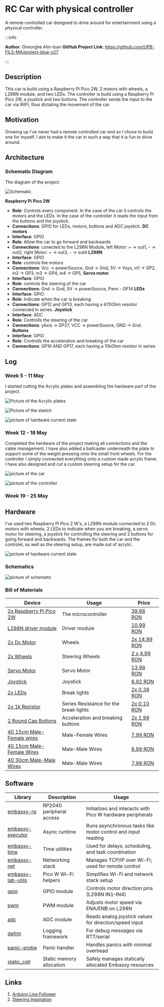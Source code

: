 # RC Car with physical controller
A remote controlled car designed to drive around for entertainment using a physical controller.

:::info 

**Author**: Gheorghe Alin-Ioan
**GitHub Project Link**: https://github.com/UPB-FILS-MA/project-blue-v27

:::

## Description

This car is build using a Raspberry Pi Pico 2W, 2 motors with wheels, a L298N module, and two LEDs. The controller is build using a Raspberry Pi Pico 2W, a joystick and two buttons. The controller sends the input to the car via WIFI, thus dictating the movement of the car.

## Motivation

Growing up I've never had a remote controlled car and so I chose to build one for myself. I aim to make it the car in such a way that it is fun to drive around.

## Architecture 

### Schematic Diagram

The diagram of the project:

![Schematic](pic4.svg)

**Raspberry Pi Pico 2W**
- **Role**: Controls every component. In the case of the car it controls the motors and the LEDs. In the case of the controller it reads the input from the buttons and the joystick.
- **Connections**: GPIO for LEDs, motors, buttons and ADC joystick.
**DC motors**
- **Interface**: GPIO
- **Role**:  Allow the car to go forward and backwards
- **Connections**: conected to the L298N Module, left Motor: + -> out1, - -> out2; right Motor: + -> out3, - -> out4
**L298N**
- **Interface**: GPIO
- **Role**:  controls the motors
- **Connections**: Vcc -> powerSource, Gnd -> Gnd, 5V -> Vsys, in1 -> GP2, in2 -> GP3, in3 -> GP4, in4 -> GP5,
**Servo motor**
- **Interface**: GPIO
- **Role**:  controls the steering of the car
- **Connections**: Gnd -> Gnd, 5V -> powerSource, Pwm - GP14
**LEDs**
- **Interface**: GPIO
- **Role**: Indicate when the car is breaking.
- **Connections**: GP12 and GP13, each having a 470Ohm resistor connected in series. 
**Joystick**
- **Interface**: ADC
- **Role**:  Controlls the steering of the car
- **Connections**: yAxis -> GP27, VCC -> powerSource, GND -> Gnd.
**Buttons**
- **Interface**: GPIO
- **Role**:  Controlls the acceleration and breaking of the car
- **Connections**: GP16 AND GP17, each having a 10kOhm resistor in series
  
## Log

### Week 5 - 11 May

I started cutting the Acrylic plates and assembling the hardware part of the project.

![Picture of the Acrylic plates](pic2.webp)

![Picture of the sketch](pic3.webp)

![picture of hardware current state](pic5.webp)

### Week 12 - 18 May

Completed the hardware of the project making all connections and the cable management. I have also added a ballcaster underneath the plate to support some of the weight pressing onto the small front wheels. For the controller I simply connected everything onto a custom made acrylic frame. I have also designed and cut a custom steering setup for the car.

![picture of the car](buf2.webp)

![picture of the controller](buf3.webp)

### Week 19 - 25 May

## Hardware

I've used two Raspberry Pi Pico 2 W's, a L298N module connected to 2 Dc motors with wheels, 2 LEDs to indicate when you are breaking, a servo motor for steering, a joystick for controlling the steering and 2 buttons for going forward and backwards. The frames for both the car and the controlel, as well as the steering setup, are made out of acrylic.

![picture of hardware current state](buf1.webp)

### Schematics

![picture of schematic](buf4.webp)

### Bill of Materials

| Device                                                  | Usage                        | Price                           |
|---------------------------------------------------------|------------------------------|---------------------------------|
| [2x Raspberry Pi Pico 2W](https://www.raspberrypi.com/documentation/microcontrollers/pico-series.html) | The microcontroller | [39.66 RON](https://www.optimusdigital.ro/ro/placi-raspberry-pi/13327-raspberry-pi-pico-2-w.html?search_query=%09Raspberry+Pi+Pico+2W&results=26) |
[L298N driver module](https://components101.com/modules/l293n-motor-driver-module) | Driver module  | [10.99 RON](https://www.optimusdigital.ro/ro/drivere-de-motoare-cu-perii/145-driver-de-motoare-dual-l298n.html?search_query=Modul+cu+Driver+de+Motoare+Dual+L298N+Rosu&results=1) |
[2x Dc Motor](https://www.optimusdigital.ro/ro/motoare-altele/139-motor-cu-reductor-si-roata.html?search_query=Motor+cu+reductor+si+roata&results=18f) | Wheels | [2x 14.99 RON](https://www.optimusdigital.ro/ro/motoare-altele/139-motor-cu-reductor-si-roata.html?search_query=Motor+cu+reductor+si+roata&results=18f) |
[2x Wheels](https://www.optimusdigital.ro/ro/mecanica-roti/347-roata-de-20-mm-cu-cauciuc-pentru-ax-de-2-mm.html?search_query=Roata+de+30+mm+cu+Cauciuc+pentru+Ax+de+2+mm&results=16) | Steering Wheels | [2 x 4.99 RON](https://www.optimusdigital.ro/ro/mecanica-roti/347-roata-de-20-mm-cu-cauciuc-pentru-ax-de-2-mm.html?search_query=Roata+de+30+mm+cu+Cauciuc+pentru+Ax+de+2+mm&results=16) |
[Servo Motor](https://www.optimusdigital.ro/ro/motoare-servomotoare/26-micro-servomotor-sg90.html?search_query=Micro+Servomotor+SG90+90%C2%B0&results=9) | Servo Motor | [13.99 RON](https://www.optimusdigital.ro/ro/motoare-servomotoare/26-micro-servomotor-sg90.html?search_query=Micro+Servomotor+SG90+90%C2%B0&results=9) |
[Joystick](https://www.emag.ro/modul-joystick-robofun-ps2-00002455/pd/DTCSFYYBM/) | Joystick | [6.92 RON](https://www.emag.ro/modul-joystick-robofun-ps2-00002455/pd/DTCSFYYBM/) |
[2x LEDs](https://www.optimusdigital.ro/ro/optoelectronice-led-uri/696-led-rou-de-3-mm-cu-lentile-difuze.html?search_query=LED+Ro%C8%99u+de+3+mm+cu+Lentile+Difuze&results=2) | Break lights | [2x 0.39 RON](https://www.optimusdigital.ro/ro/optoelectronice-led-uri/696-led-rou-de-3-mm-cu-lentile-difuze.html?search_query=LED+Ro%C8%99u+de+3+mm+cu+Lentile+Difuze&results=2) |
[2x 1k Rezistor](https://www.optimusdigital.ro/ro/componente-electronice-rezistoare/859-rezistor-025w-1k.html?search_query=Rezistor+0.25W+1K%CE%A9&results=4) | Series Resistance for the break lights | [2x 0.10 RON](https://www.optimusdigital.ro/ro/componente-electronice-rezistoare/859-rezistor-025w-1k.html?search_query=Rezistor+0.25W+1K%CE%A9&results=4) |
[2 Round Cap Buttons ](https://www.optimusdigital.ro/ro/butoane-i-comutatoare/1114-buton-cu-capac-rotund-rou.html?search_query=%09Buton+cu+Capac+Rotund+Ro%C8%99u&results=1) | Acceleration and breaking buttons | [2x 1.99 RON](https://www.optimusdigital.ro/ro/butoane-i-comutatoare/1114-buton-cu-capac-rotund-rou.html?search_query=%09Buton+cu+Capac+Rotund+Ro%C8%99u&results=1) |
[40 15cm Male-Female wires](https://www.optimusdigital.ro/ro/toate-produsele/877-set-fire-mama-tata-40p-15-cm.html?search_query=Fire+Colorate+Mama-Tata+%2840p%2C+15+cm%29&results=5) | Male-Female Wires | [7.99 RON](https://www.optimusdigital.ro/ro/toate-produsele/877-set-fire-mama-tata-40p-15-cm.html?search_query=Fire+Colorate+Mama-Tata+%2840p%2C+15+cm%29&results=5)
[40 15cm Male-Female Wires](https://www.optimusdigital.ro/ro/fire-fire-mufate/881-set-fire-mama-mama-40p-15-cm.html?search_query=Fire+Colorate+Mama-Mama+%2840p%2C+15+cm%29&results=10) | Male-Male Wires | [6.99 RON](https://www.optimusdigital.ro/ro/fire-fire-mufate/881-set-fire-mama-mama-40p-15-cm.html?search_query=Fire+Colorate+Mama-Mama+%2840p%2C+15+cm%29&results=10)
[40 30cm Male-Male Wires](https://www.optimusdigital.ro/ro/fire-fire-mufate/890-set-fire-tata-tata-40p-30-cm.html?search_query=Fire+Colorate+Tata-Tata+%2840p%2C+30+cm%29&results=10)| Male-Male Wires | [7.98 RON](https://www.optimusdigital.ro/ro/fire-fire-mufate/890-set-fire-tata-tata-40p-30-cm.html?search_query=Fire+Colorate+Tata-Tata+%2840p%2C+30+cm%29&results=10)


## Software

| Library | Description | Usage |
|---------|-------------|-------|
| [embassy-rp](https://github.com/embassy-rs/embassy) | RP2040 peripheral access | Initializes and interacts with Pico W hardware peripherals |
| [embassy-executor](https://github.com/embassy-rs/embassy) | Async runtime | Runs asynchronous tasks like motor control and input reading |
| [embassy-time](https://github.com/embassy-rs/embassy) | Time utilities | Used for delays, scheduling, and task coordination |
| [embassy-net](https://github.com/embassy-rs/embassy) | Networking stack | Manages TCP/IP over Wi-Fi; used for remote control |
| [embassy-lab-utils](https://github.com/embassy-rs/embassy-lab) | Pico W Wi-Fi helpers | Simplifies Wi-Fi and network stack setup |
| [gpio](https://docs.rs/embassy-rp/latest/embassy_rp/gpio/) | GPIO module | Controls motor direction pins (L298N IN1–IN4) |
| [pwm](https://docs.rs/embassy-rp/latest/embassy_rp/pwm/) | PWM module | Adjusts motor speed via ENA/ENB on L298N |
| [adc](https://docs.rs/embassy-rp/latest/embassy_rp/adc/) | ADC module | Reads analog joystick values for direction/speed input |
| [defmt](https://github.com/knurling-rs/defmt) | Logging framework | For debug messages via RTT/serial |
| [panic-probe](https://docs.rs/panic-probe) | Panic handler | Handles panics with minimal overhead |
| [static_cell](https://docs.rs/static_cell) | Static memory allocation | Safely manages statically allocated Embassy resources |


## Links

1. [Arduino Line Follower](https://www.youtube.com/watch?v=5jh-5HGvC-I&t=181s)
2. [Steering Inspiration](https://www.youtube.com/shorts/jCH9cWKqCqs)
